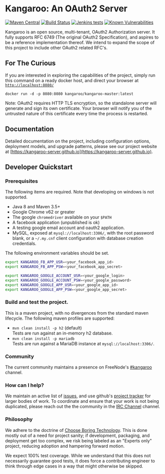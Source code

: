 # Kangaroo: An OAuth2 Server
[![Maven Central](https://maven-badges.herokuapp.com/maven-central/net.krotscheck/kangaroo/badge.svg)](https://maven-badges.herokuapp.com/maven-central/net.krotscheck/kangaroo) [![Build Status](https://jenkins.krotscheck.net/buildStatus/icon?job=Kangaroo/kangaroo/develop)](https://jenkins.krotscheck.net/job/Kangaroo/job/kangaroo/job/develop) [![Jenkins tests](https://img.shields.io/jenkins/t/https/jenkins.krotscheck.net/job/Kangaroo/job/kangaroo/job/develop.svg)](https://jenkins.krotscheck.net/job/Kangaroo/job/kangaroo/job/develop/) [![Known Vulnerabilities](https://snyk.io/test/github/kangaroo-server/kangaroo/badge.svg?targetFile=/pom.xml)](https://snyk.io/test/github/kangaroo-server/kangaroo?targetFile=/pom.xml)

Kangaroo is an open source, multi-tenant, OAuth2 Authorization server. It
fully supports RFC 6749 (The original OAuth2 Specification), and aspires to 
be a reference implementation thereof. We intend to expand the scope of this
project to include other OAuth2 related RFC's.

## For The Curious

If you are interested in exploring the capabilities of the project, 
simply run this command on a ready docker host, and direct your browser at 
[`http://localhost:8080/`](http://localhost:8080)

`docker run -d -p 8080:8080 kangaroo/kangaroo-master:latest`

Note: OAuth2 requires HTTP TLS encryption, so the standalone server will 
generate and sign its own certificate. Your browser will notify you of the 
untrusted nature of this certificate every time the process is restarted.

## Documentation

Detailed documentation on the project, including configuration options, 
deployment models, and upgrade patterns, please see our project website at 
[https://kangaroo-server.github.io](https://kangaroo-server.github.io).

## Developer Quickstart

### Prerequisites

The following items are required. Note that developing on windows is not 
supported.

- Java 8 and Maven 3.5+
- Google Chrome v62 or greater
- The google `chromedriver` available on your `$PATH`
- A facebook application (unpublished is ok)
- A testing google email account and oauth2 application.
- MySQL, exposed at `mysql://localhost:3306/`, with the root password blank, 
  or a `~/.my.cnf` client configuration with database creation credentials.

The following environment variables should be set.

```bash
export KANGAROO_FB_APP_USR=<your_facebook_app_id>
export KANGAROO_FB_APP_PSW=<your_facebook_app_secret>

export KANGAROO_GOOGLE_ACCOUNT_USR=<your_google_login>
export KANGAROO_GOOGLE_ACCOUNT_PSW=<your_google_password>
export KANGAROO_GOOGLE_APP_USR=<your_google_app_id>
export KANGAROO_GOOGLE_APP_PSW=<your_google_app_secret>
```

### Build and test the project.

This is a maven project, with no divergences from the standard maven 
lifecycle. The following maven profiles are supported:

- `mvn clean install -p h2` (default) <br/>
  Tests are run against an in-memory h2 database.
- `mvn clean install -p mariadb` <br/>
  Tests are run against a MariaDB instance at `mysql://localhost:3306/`.

### Community

The current community maintains a presence on FreeNode's
[#kangaroo](http://webchat.freenode.net/?channels=kangaroo) channel.

### How can I help?

We maintain an active list of [issues](https://github.com/kangaroo-server/kangaroo/issues), and use 
github's [project tracker](https://github.com/kangaroo-server/kangaroo/projects)
for larger bodies of work. To coordinate and ensure that your work is not 
being duplicated, please reach out the the community in the [IRC Channel](http://webchat.freenode.net/?channels=kangaroo)
channel.

### Philosophy

We adhere to the doctrine of [Choose Boring Technology](http://mcfunley.com/choose-boring-technology). 
This is done mostly out of a need for project sanity; if development, 
packaging, and deployment get too complex, we risk being labeled as an
"Experts only" project, reducing adoption and hampering forward motion.

We expect 100% test coverage. While we understand that this does not 
necessarily guarantee good tests, it does force a contributing engineer to 
think through edge cases in a way that might otherwise be skipped.
